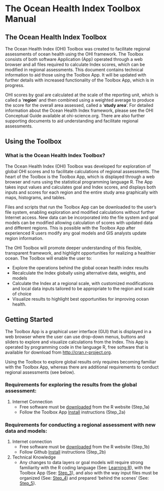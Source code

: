 # The Ocean Health Index Toolbox Manual



## The Ocean Health Index Toolbox 
The Ocean Health Index (OHI) Toolbox was created to facilitate regional assessments of ocean health using the OHI framework. The Toolbox consists of both software Application (App) operated through a web browser and all files required to calculate Index scores, which can be modified in regional assessments. This document contains technical information to aid those using the Toolbox App. It will be updated with further details with increased functionality of the Toolbox App, which is in progress.   

OHI scores by goal are calculated at the scale of the reporting unit, which is called a ‘**region**’ and then combined using a weighted average to produce the score for the overall area assessed, called a ‘**study area**’. For detailed information about the Ocean Health Index framework, please see the OHI Conceptual Guide available at ohi-science.org. There are also further supporting documents to aid understanding and facilitate regional assessments.

## Using the Toolbox
### What is the Ocean Health Index Toolbox?
The Ocean Health Index (OHI) Toolbox was developed for exploration of global OHI scores and to facilitate calculations of regional assessments. The heart of the Toolbox is the Toolbox App, which is displayed through a web browser and runs using the statistical programming language R. The App takes input values and calculates goal and Index scores, and displays both inputs and scores for each region and the entire study area graphically with maps, histograms, and tables.

Files and scripts that run the Toolbox App can be downloaded to the user’s file system, enabling exploration and modified calculations without further Internet access. New data can be incorporated into the file system and goal models can be modified allowing calculation of scores with updated data and different regions. This is possible with the Toolbox App after experienced R users modify any goal models and GIS analysts update region information. 

The OHI Toolbox will promote deeper understanding of this flexible, transparent framework, and highlight opportunities for realizing a healthier ocean. The Toolbox will enable the user to:

* Explore the operations behind the global ocean health index results
* Recalculate the Index globally using alternative data, weights, and models
* Calculate the Index at a regional scale, with customized modifications and local data inputs tailored to be appropriate to the region and scale of choice 
* Visualize results to highlight best opportunities for improving ocean health.

## Getting Started
The Toolbox App is a graphical user interface (GUI) that is displayed in a web browser where the user can use drop-down menus, buttons and sliders to explore and visualize calculations from the Index. This App is operated by programming code in the language R, free software that is available for download from http://cran.r-project.org. 

Using the Toolbox to explore global results only requires becoming familiar with the Toolbox App, whereas there are additional requirements to conduct regional assessments (see below).

### Requirements for exploring the results from the global assessment:

1. Internet Connection
    + Free software must be [downloaded](http://cran.r-project.org/) from the R website (Step_1a)
    + Follow the Toolbox App [Install](http://ohi-science.org) instructions (Step_2a)

### Requirements for conducting a regional assessment with new data and models:

1. Internet connection
    + Free software must be [downloaded](http://cran.r-project.org/) from the R website (Step_1b)
    + Follow Github [Install](https://github.com/OHI-Science/ohimanual/blob/master/tutorials/accessing_a_repo/accessing_a_repo.md#accessing-github-repositories) instructions (Step_2b)
2. Technical Knowledge
    + Any changes to data layers or goal models will require strong familiarity with the R coding language (See: [Learning R](http://ohi-science.org/pages/learning_r.html)), with the Toolbox App (See: [Step_3]()), and also with the way input files must be organized (See: [Step_4]()) and prepared ‘behind the scenes’ (See: [Step_5]()).
